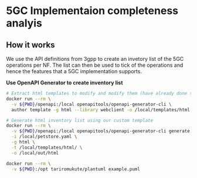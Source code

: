 # 5GC Implementaion completeness analyis

## How it works

We use the API definitions from 3gpp to create an invetory list of the 5GC operations per NF. The list can then be used to tick of the operations and hence the features that a 5GC implementation supports.


**Use OpenAPI Generator to create inventory list**
```bash
# Extract html templates to modify and modify them (have already done so, see sample/templates/html)
docker run --rm \
  -v ${PWD}/openapi:/local openapitools/openapi-generator-cli \
  author template -g html --library webclient -o /local/templates/html

# Generate html inventory list using our custom template
docker run --rm \
  -v ${PWD}/openapi:/local openapitools/openapi-generator-cli generate \
  -i /local/petstore.yaml \
  -g html \
  -t /local/templates/html/ \
  -o /local/out/html
```

```bash
docker run --rm \
  -v ${PWD}:/opt tariromukute/plantuml example.puml
```